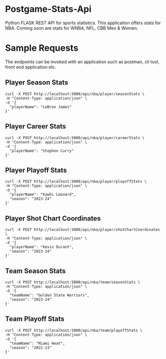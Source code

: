 # Postgame-Stats-Api
Python FLASK REST API for sports statistics. This application offers stats for NBA. Coming soon are stats for WNBA, NFL, CBB Men & Women. 

# Sample Requests
The endpoints can be invoked with an application such as postman, cli tool, front end application etc.
## Player Season Stats
```
curl -X POST http://localhost:5000/api/nba/player/seasonStats \
-H "Content-Type: application/json" \
-d '{
  "playerName": "LeBron James"
}'
```

## Player Career Stats
```
curl -X POST http://localhost:5000/api/nba/player/careerStats \
-H "Content-Type: application/json" \
-d '{
  "playerName": "Stephen Curry"
}'
```

## Player Playoff Stats
```
curl -X POST http://localhost:5000/api/nba/player/playoffStats \
-H "Content-Type: application/json" \
-d '{
  "playerName": "Kawhi Leonard",
  "season": "2023-24"
}'
```
## Player Shot Chart Coordinates
```
curl -X POST http://localhost:5000/api/nba/player/shotChartCoordinates \
-H "Content-Type: application/json" \
-d '{
  "playerName": "Kevin Durant",
  "season": "2023-24"
}'
```

## Team Season Stats
```
curl -X POST http://localhost:5000/api/nba/team/seasonStats \
-H "Content-Type: application/json" \
-d '{
  "teamName": "Golden State Warriors",
  "season": "2023-24"
}'
```
## Team Playoff Stats
```
curl -X POST http://localhost:5000/api/nba/team/playoffStats \
-H "Content-Type: application/json" \
-d '{
  "teamName": "Miami Heat",
  "season": "2022-23"
}'
```


